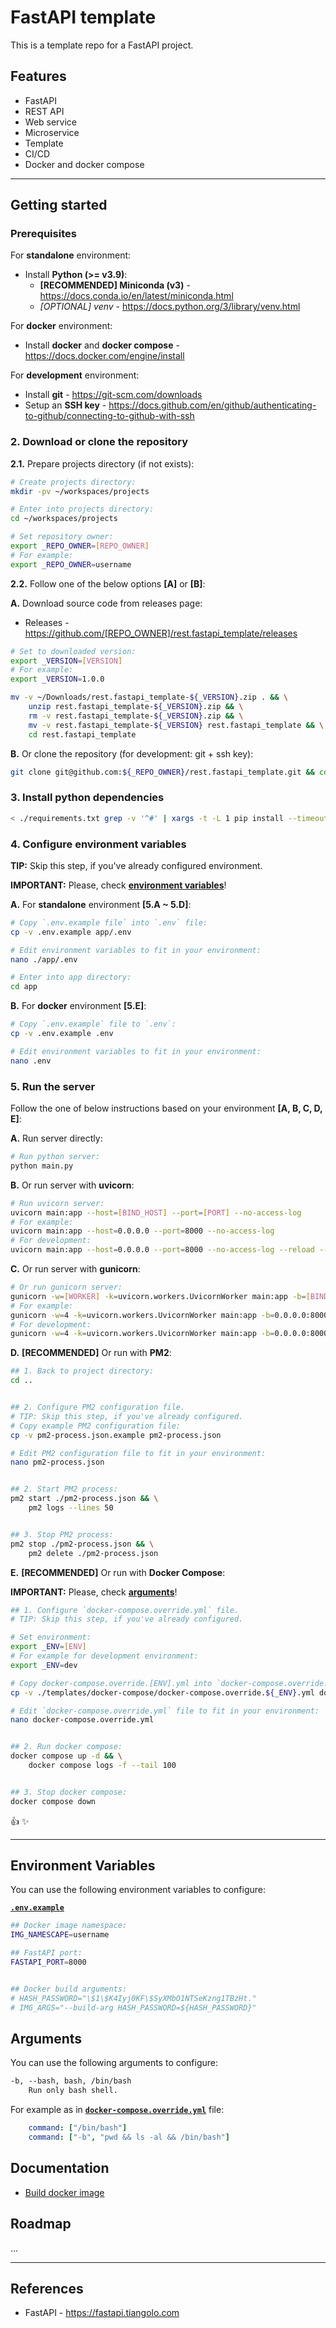 # FastAPI template

This is a template repo for a FastAPI project.

## Features

- FastAPI
- REST API
- Web service
- Microservice
- Template
- CI/CD
- Docker and docker compose

---

## Getting started

### Prerequisites

For **standalone** environment:

- Install **Python (>= v3.9)**:
    - **[RECOMMENDED] Miniconda (v3)** - <https://docs.conda.io/en/latest/miniconda.html>
    - *[OPTIONAL] venv* - <https://docs.python.org/3/library/venv.html>

For **docker** environment:

- Install **docker** and **docker compose** - <https://docs.docker.com/engine/install>

For **development** environment:

- Install **git** - <https://git-scm.com/downloads>
- Setup an **SSH key** - <https://docs.github.com/en/github/authenticating-to-github/connecting-to-github-with-ssh>

### 2. Download or clone the repository

**2.1.** Prepare projects directory (if not exists):

```sh
# Create projects directory:
mkdir -pv ~/workspaces/projects

# Enter into projects directory:
cd ~/workspaces/projects

# Set repository owner:
export _REPO_OWNER=[REPO_OWNER]
# For example:
export _REPO_OWNER=username
```

**2.2.** Follow one of the below options **[A]** or **[B]**:

**A.** Download source code from releases page:

- Releases - <https://github.com/[REPO_OWNER]/rest.fastapi_template/releases>

```sh
# Set to downloaded version:
export _VERSION=[VERSION]
# For example:
export _VERSION=1.0.0

mv -v ~/Downloads/rest.fastapi_template-${_VERSION}.zip . && \
    unzip rest.fastapi_template-${_VERSION}.zip && \
    rm -v rest.fastapi_template-${_VERSION}.zip && \
    mv -v rest.fastapi_template-${_VERSION} rest.fastapi_template && \
    cd rest.fastapi_template
```

**B.** Or clone the repository (for development: git + ssh key):

```sh
git clone git@github.com:${_REPO_OWNER}/rest.fastapi_template.git && cd rest.fastapi_template
```

### 3. Install python dependencies

<!-- #### 3.1. Install base/common dependencies -->

```bash
< ./requirements.txt grep -v '^#' | xargs -t -L 1 pip install --timeout 60 --no-cache-dir
```

<!-- #### 3.2. Install hardware specific dependencies

Follow the one of below instructions based on your environment (A is recommended for most cases):

**A.** For Intel/AMD **x86_64** CPU:

```bash
< ./requirements.amd64.txt grep -v '^#' | xargs -t -L 1 pip install --timeout 60 --no-cache-dir
```

**B.** For **arm64/aarch64** CPU:

```bash
< ./requirements.arm64.txt grep -v '^#' | xargs -t -L 1 pip install --timeout 60 --no-cache-dir
```

**C.** For **NVIDIA GPU** and **x86_64** CPU:

```bash
< ./requirements.gpu.txt grep -v '^#' | xargs -t -L 1 pip install --timeout 60 --no-cache-dir
``` -->

### 4. Configure environment variables

**TIP:** Skip this step, if you've already configured environment.

**IMPORTANT:** Please, check **[environment variables](#environment-variables)**!

**A.** For **standalone** environment **[5.A ~ 5.D]**:

```sh
# Copy `.env.example file` into `.env` file:
cp -v .env.example app/.env

# Edit environment variables to fit in your environment:
nano ./app/.env

# Enter into app directory:
cd app
```

**B.** For **docker** environment **[5.E]**:

```sh
# Copy `.env.example` file to `.env`:
cp -v .env.example .env

# Edit environment variables to fit in your environment:
nano .env
```

### 5. Run the server

Follow the one of below instructions based on your environment **[A, B, C, D, E]**:

**A.** Run server directly:

```bash
# Run python server:
python main.py
```

**B.** Or run server with **uvicorn**:

```bash
# Run uvicorn server:
uvicorn main:app --host=[BIND_HOST] --port=[PORT] --no-access-log
# For example:
uvicorn main:app --host=0.0.0.0 --port=8000 --no-access-log
# For development:
uvicorn main:app --host=0.0.0.0 --port=8000 --no-access-log --reload --reload-include="*.yml"
```

**C.** Or run server with **gunicorn**:

```bash
# Or run gunicorn server:
gunicorn -w=[WORKER] -k=uvicorn.workers.UvicornWorker main:app -b=[BIND_HOST]:[PORT]
# For example:
gunicorn -w=4 -k=uvicorn.workers.UvicornWorker main:app -b=0.0.0.0:8000
# For development:
gunicorn -w=4 -k=uvicorn.workers.UvicornWorker main:app -b=0.0.0.0:8000 --reload
```

**D.** **[RECOMMENDED]** Or run with **PM2**:

```bash
## 1. Back to project directory:
cd ..


## 2. Configure PM2 configuration file.
# TIP: Skip this step, if you've already configured.
# Copy example PM2 configuration file:
cp -v pm2-process.json.example pm2-process.json

# Edit PM2 configuration file to fit in your environment:
nano pm2-process.json


## 2. Start PM2 process:
pm2 start ./pm2-process.json && \
    pm2 logs --lines 50


## 3. Stop PM2 process:
pm2 stop ./pm2-process.json && \
    pm2 delete ./pm2-process.json
```

**E.** **[RECOMMENDED]** Or run with **Docker Compose**:

**IMPORTANT:** Please, check **[arguments](#arguments)**!

```bash
## 1. Configure `docker-compose.override.yml` file.
# TIP: Skip this step, if you've already configured.

# Set environment:
export _ENV=[ENV]
# For example for development environment:
export _ENV=dev

# Copy docker-compose.override.[ENV].yml into `docker-compose.override.yml` file:
cp -v ./templates/docker-compose/docker-compose.override.${_ENV}.yml docker-compose.override.yml

# Edit `docker-compose.override.yml` file to fit in your environment:
nano docker-compose.override.yml


## 2. Run docker compose:
docker compose up -d && \
    docker compose logs -f --tail 100


## 3. Stop docker compose:
docker compose down
```

:thumbsup: :sparkles:

---

## Environment Variables

You can use the following environment variables to configure:

[**`.env.example`**](.env.example)

```sh
## Docker image namespace:
IMG_NAMESCAPE=username

## FastAPI port:
FASTAPI_PORT=8000


## Docker build arguments:
# HASH_PASSWORD="\$1\$K4Iyj0KF\$SyXMbO1NTSeKzng1TBzHt."
# IMG_ARGS="--build-arg HASH_PASSWORD=${HASH_PASSWORD}"
```

## Arguments

You can use the following arguments to configure:

```txt
-b, --bash, bash, /bin/bash
    Run only bash shell.
```

For example as in [**`docker-compose.override.yml`**](templates/docker-compose/docker-compose.override.dev.gpu.yml) file:

```yml
    command: ["/bin/bash"]
    command: ["-b", "pwd && ls -al && /bin/bash"]
```

## Documentation

- [Build docker image](docs/docker-build.md)

## Roadmap

...

---

## References

- FastAPI - <https://fastapi.tiangolo.com>
